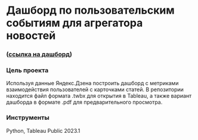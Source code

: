 # Дашборд по пользовательским событиям для агрегатора новостей

### ([ссылка на дашборд](https://public.tableau.com/app/profile/dmitry.filimonov/viz/_16610085757160/sheet4](https://public.tableau.com/app/profile/stepan.fedoreev/viz/project_auto_16833796071570/Dashboard1?publish=yes)))

### Цель проекта

Используя данные Яндекс.Дзена построить дашборд с метриками взаимодействия пользователей с карточками статей. В репозитории находится файл формата .twbx для открытия в Tableau, а также вариант дашборда в формате .pdf для предварительного просмотра.

### Инструменты

Python, Tableau Public 2023.1
